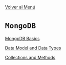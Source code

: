[Volver al Menú](/readme.md)

# `MongoDB`

[MongoDB Basics](./basics.md)

[Data Model and Data Types](./data_types.md)

[Collections and Methods](./colections.md)